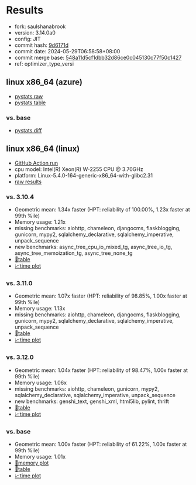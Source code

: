 # Results

- fork: saulshanabrook
- version: 3.14.0a0
- config: JIT
- commit hash: [9d6171d](https://github.com/saulshanabrook/cpython/commit/9d6171d)
- commit date: 2024-05-29T06:58:58+08:00
- commit merge base: [548a11d5cf1dbb32d86ce0c045130c77f50c1427](https://github.com/saulshanabrook/cpython/commit/548a11d5cf1dbb32d86ce0c045130c77f50c1427)
- ref: optimizer_type_versi

## linux x86_64 (azure)

- [pystats raw](bm-20240529-azure-x86_64-saulshanabrook-optimizer_type_versi-3.14.0a0-9d6171d-pystats.json)
- [pystats table](bm-20240529-azure-x86_64-saulshanabrook-optimizer_type_versi-3.14.0a0-9d6171d-pystats.md)

### vs. base

- [pystats diff](bm-20240529-azure-x86_64-saulshanabrook-optimizer_type_versi-3.14.0a0-9d6171d-pystats-vs-base.md)

## linux x86_64 (linux)

- [GitHub Action run](https://github.com/faster-cpython/benchmarking/actions/runs/9278899214)
- cpu model: Intel(R) Xeon(R) W-2255 CPU @ 3.70GHz
- platform: Linux-5.4.0-164-generic-x86_64-with-glibc2.31
- [raw results](bm-20240529-linux-x86_64-saulshanabrook-optimizer_type_versi-3.14.0a0-9d6171d.json)

### vs. 3.10.4

- Geometric mean: 1.34x faster (HPT: reliability of 100.00%, 1.23x faster at 99th %ile)
- Memory usage: 1.21x
- missing benchmarks: aiohttp, chameleon, djangocms, flaskblogging, gunicorn, mypy2, sqlalchemy_declarative, sqlalchemy_imperative, unpack_sequence
- new benchmarks: async_tree_cpu_io_mixed_tg, async_tree_io_tg, async_tree_memoization_tg, async_tree_none_tg
- [📄table](bm-20240529-linux-x86_64-saulshanabrook-optimizer_type_versi-3.14.0a0-9d6171d-vs-3.10.4.md)
- [📈time plot](bm-20240529-linux-x86_64-saulshanabrook-optimizer_type_versi-3.14.0a0-9d6171d-vs-3.10.4.png)

### vs. 3.11.0

- Geometric mean: 1.07x faster (HPT: reliability of 98.85%, 1.00x faster at 99th %ile)
- Memory usage: 1.13x
- missing benchmarks: aiohttp, chameleon, djangocms, flaskblogging, gunicorn, mypy2, sqlalchemy_declarative, sqlalchemy_imperative, unpack_sequence
- [📄table](bm-20240529-linux-x86_64-saulshanabrook-optimizer_type_versi-3.14.0a0-9d6171d-vs-3.11.0.md)
- [📈time plot](bm-20240529-linux-x86_64-saulshanabrook-optimizer_type_versi-3.14.0a0-9d6171d-vs-3.11.0.png)

### vs. 3.12.0

- Geometric mean: 1.04x faster (HPT: reliability of 98.47%, 1.00x faster at 99th %ile)
- Memory usage: 1.06x
- missing benchmarks: aiohttp, chameleon, gunicorn, mypy2, sqlalchemy_declarative, sqlalchemy_imperative, unpack_sequence
- new benchmarks: genshi_text, genshi_xml, html5lib, pylint, thrift
- [📄table](bm-20240529-linux-x86_64-saulshanabrook-optimizer_type_versi-3.14.0a0-9d6171d-vs-3.12.0.md)
- [📈time plot](bm-20240529-linux-x86_64-saulshanabrook-optimizer_type_versi-3.14.0a0-9d6171d-vs-3.12.0.png)

### vs. base

- Geometric mean: 1.00x faster (HPT: reliability of 61.22%, 1.00x faster at 99th %ile)
- Memory usage: 1.01x
- [🧠memory plot](bm-20240529-linux-x86_64-saulshanabrook-optimizer_type_versi-3.14.0a0-9d6171d-vs-base-mem.png)
- [📄table](bm-20240529-linux-x86_64-saulshanabrook-optimizer_type_versi-3.14.0a0-9d6171d-vs-base.md)
- [📈time plot](bm-20240529-linux-x86_64-saulshanabrook-optimizer_type_versi-3.14.0a0-9d6171d-vs-base.png)

